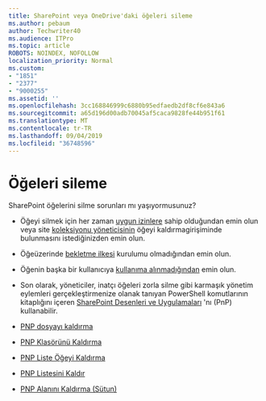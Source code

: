 ```yaml
---
title: SharePoint veya OneDrive'daki öğeleri sileme
ms.author: pebaum
author: Techwriter40
ms.audience: ITPro
ms.topic: article
ROBOTS: NOINDEX, NOFOLLOW
localization_priority: Normal
ms.custom:
- "1851"
- "2377"
- "9000255"
ms.assetid: ''
ms.openlocfilehash: 3cc168846999c6880b95edfaedb2df8cf6e843a6
ms.sourcegitcommit: a65d196d00adb70045af5caca9828fe44b951f61
ms.translationtype: MT
ms.contentlocale: tr-TR
ms.lasthandoff: 09/04/2019
ms.locfileid: "36748596"
---
```

# <a name="unable-to-delete-items"></a>Öğeleri sileme

SharePoint öğelerini silme sorunları mı yaşıyormusunuz?

- Öğeyi silmek için her zaman [uygun izinlere](https://docs.microsoft.com/sharepoint/default-sharepoint-groups) sahip olduğundan emin olun veya site [koleksiyonu yöneticisinin](https://docs.microsoft.com/sharepoint/customize-sharepoint-site-permissions#add-change-or-remove-a-site-collection-administrator) öğeyi kaldırmagirişiminde bulunmasını istediğinizden emin olun.

- Öğeüzerinde [bekletme ilkesi](https://docs.microsoft.com/office365/securitycompliance/retention-policies) kurulumu olmadığından emin olun.

- Öğenin başka bir kullanıcıya [kullanıma alınmadığından](https://support.office.com/article/check-out-check-in-or-discard-changes-to-files-in-a-library-7e2c12a9-a874-4393-9511-1378a700f6de) emin olun.

- Son olarak, yöneticiler, inatçı öğeleri zorla silme gibi karmaşık yönetim eylemleri gerçekleştirmenize olanak tanıyan PowerShell komutlarının kitaplığını içeren [SharePoint Desenleri ve Uygulamaları](https://docs.microsoft.com/powershell/sharepoint/sharepoint-pnp/sharepoint-pnp-cmdlets?view=sharepoint-ps#installation) 'nı (PnP) kullanabilir.
- [PNP dosyayı kaldırma](https://docs.microsoft.com/powershell/module/sharepoint-pnp/remove-pnpfile?view=sharepoint-ps)
- [PNP Klasörünü Kaldırma](https://docs.microsoft.com/powershell/module/sharepoint-pnp/remove-pnpfolder?view=sharepoint-ps)
- [PNP Liste Öğeyi Kaldırma](https://docs.microsoft.com/powershell/module/sharepoint-pnp/remove-pnplistitem?view=sharepoint-ps)
- [PNP Listesini Kaldır](https://docs.microsoft.com/powershell/module/sharepoint-pnp/remove-pnplist?view=sharepoint-ps)
- [PNP Alanını Kaldırma (Sütun)](https://docs.microsoft.com/powershell/module/sharepoint-pnp/remove-pnpfield?view=sharepoint-ps)